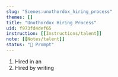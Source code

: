 ```yaml
---
slug: "Scenes:unothordox_hiring_process"
themes: []
title: "Unothordox Hiring Process"
uid: f973fd4def65
instruction: [[Instructions/talent]]
note: [[Notes/talent]]
status: "💬 Prompt"
---
```

1. Hired in an
2. Hired by writing
